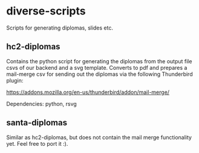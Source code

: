 diverse-scripts
===============

Scripts for generating diplomas, slides etc.

## hc2-diplomas

Contains the python script for generating the diplomas from the output file csvs
of our backend and a svg template. Converts to pdf and prepares a mail-merge
csv for sending out the diplomas via the following Thunderbird plugin:

https://addons.mozilla.org/en-us/thunderbird/addon/mail-merge/ 

Dependencies:
python, rsvg

## santa-diplomas

Similar as hc2-diplomas, but does not contain the mail merge functionality yet.
Feel free to port it :).

